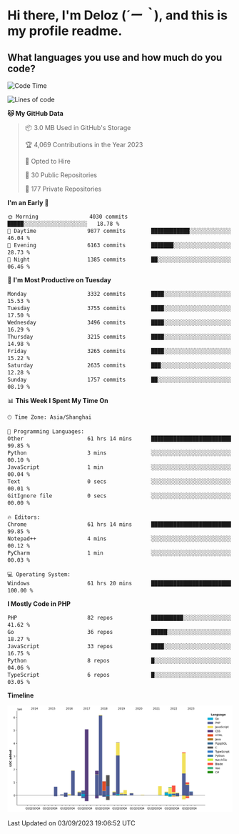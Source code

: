 # **Hi there, I'm Deloz (*´ー｀*), and this is my profile readme.**

## **What languages you use and how much do you code?**

<!--START_SECTION:waka-->
![Code Time](http://img.shields.io/badge/Code%20Time-2%2C298%20hrs%2027%20mins-blue)

![Lines of code](https://img.shields.io/badge/From%20Hello%20World%20I%27ve%20Written-31.5%20million%20lines%20of%20code-blue)

**🐱 My GitHub Data** 

> 📦 3.0 MB Used in GitHub's Storage 
 > 
> 🏆 4,069 Contributions in the Year 2023
 > 
> 💼 Opted to Hire
 > 
> 📜 30 Public Repositories 
 > 
> 🔑 177 Private Repositories 
 > 
**I'm an Early 🐤** 

```text
🌞 Morning                4030 commits        █████░░░░░░░░░░░░░░░░░░░░   18.78 % 
🌆 Daytime                9877 commits        ████████████░░░░░░░░░░░░░   46.04 % 
🌃 Evening                6163 commits        ███████░░░░░░░░░░░░░░░░░░   28.73 % 
🌙 Night                  1385 commits        ██░░░░░░░░░░░░░░░░░░░░░░░   06.46 % 
```
📅 **I'm Most Productive on Tuesday** 

```text
Monday                   3332 commits        ████░░░░░░░░░░░░░░░░░░░░░   15.53 % 
Tuesday                  3755 commits        ████░░░░░░░░░░░░░░░░░░░░░   17.50 % 
Wednesday                3496 commits        ████░░░░░░░░░░░░░░░░░░░░░   16.29 % 
Thursday                 3215 commits        ████░░░░░░░░░░░░░░░░░░░░░   14.98 % 
Friday                   3265 commits        ████░░░░░░░░░░░░░░░░░░░░░   15.22 % 
Saturday                 2635 commits        ███░░░░░░░░░░░░░░░░░░░░░░   12.28 % 
Sunday                   1757 commits        ██░░░░░░░░░░░░░░░░░░░░░░░   08.19 % 
```


📊 **This Week I Spent My Time On** 

```text
🕑︎ Time Zone: Asia/Shanghai

💬 Programming Languages: 
Other                    61 hrs 14 mins      █████████████████████████   99.85 % 
Python                   3 mins              ░░░░░░░░░░░░░░░░░░░░░░░░░   00.10 % 
JavaScript               1 min               ░░░░░░░░░░░░░░░░░░░░░░░░░   00.04 % 
Text                     0 secs              ░░░░░░░░░░░░░░░░░░░░░░░░░   00.01 % 
GitIgnore file           0 secs              ░░░░░░░░░░░░░░░░░░░░░░░░░   00.00 % 

🔥 Editors: 
Chrome                   61 hrs 14 mins      █████████████████████████   99.85 % 
Notepad++                4 mins              ░░░░░░░░░░░░░░░░░░░░░░░░░   00.12 % 
PyCharm                  1 min               ░░░░░░░░░░░░░░░░░░░░░░░░░   00.03 % 

💻 Operating System: 
Windows                  61 hrs 20 mins      █████████████████████████   100.00 % 
```

**I Mostly Code in PHP** 

```text
PHP                      82 repos            ██████████░░░░░░░░░░░░░░░   41.62 % 
Go                       36 repos            █████░░░░░░░░░░░░░░░░░░░░   18.27 % 
JavaScript               33 repos            ████░░░░░░░░░░░░░░░░░░░░░   16.75 % 
Python                   8 repos             █░░░░░░░░░░░░░░░░░░░░░░░░   04.06 % 
TypeScript               6 repos             █░░░░░░░░░░░░░░░░░░░░░░░░   03.05 % 
```



**Timeline**

![Lines of Code chart](https://raw.githubusercontent.com/deloz/deloz/main/assets/bar_graph.png)


 Last Updated on 03/09/2023 19:06:52 UTC
<!--END_SECTION:waka-->
